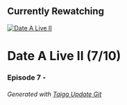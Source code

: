 ﻿
## Currently Rewatching

[![Date A Live II](https://s4.anilist.co/file/anilistcdn/media/anime/cover/medium/nx19163-eHXj3mNRaOXt.jpg)](https://anilist.co/anime/19163)

# Date A Live II (7/10)

### Episode 7 - 

###### *Generated with [Taiga Update Git](https://github.com/nike4613/taiga-update-git)*